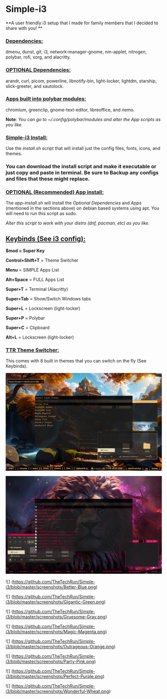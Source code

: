 # Simple-i3
**A user friendly i3 setup that I made for family members that I decided to share with you! **

### <ins>Dependencies<ins>: 
dmenu, dunst, git, i3, network-manager-gnome, nm-applet, nitrogen, polybar, rofi, xorg, and alacritty.

### <ins>**OPTIONAL** Dependencies: <ins>
arandr, curl, picom, powerline, libnotify-bin, light-locker, lightdm, starship, slick-greeter, and xautolock.

### <ins>Apps built into polybar modules:<ins>
chromium, greenclip, gnome-text-editor, libreoffice, and nemo.

**Note**: *You can go to ~/.config/polybar/modules and alter the App scripts as you like.*

### <ins>Simple-i3 Install:<ins>
Use the *install.sh* script that will install just the config files, fonts, icons, and themes. 

### You can download the install script and make it executable or just copy and paste in terminal. Be sure to Backup any configs and files that these might replace.

### <ins>OPTIONAL (Recommended) App install: <ins>
 The *app-install.sh* will install the *Optional Dependencies* and *Apps* (mentioned in the sections above) on debian based systems using apt. You will need to run this script as sudo. 
 
 *Alter this script to work with your distro (dnf, pacman, etc) as you like.*



## <ins>Keybinds (See i3 config):<ins>
**$mod = Super Key**

**Control+Shift+T** = Theme Switcher

**Menu** = SIMPLE Apps List

**Alt+Space** = FULL Apps List

**Super+T** = Terminal (Alacritty)

**Super+Tab** = Show/Switch Windows tabs

**Super+L** = Lockscreen (light-locker)

**Super+P** = Polybar

**Super+C** = Clipboard

**Alt+L** = Lockscreen (light-locker)

### <ins>TTR Theme Switcher<ins>: 
This comes with 8 built in themes that you can switch on the fly (See Keybinds). 

![text](https://github.com/TheTechRun/Simple-i3/blob/master/screenshots/Screenshot%201.png)

![](https://github.com/TheTechRun/Simple-i3/blob/master/screenshots/Screenshot%202.png)

![]
(https://github.com/TheTechRun/Simple-i3/blob/master/screenshots/Better-Blue.png)

![]
(https://github.com/TheTechRun/Simple-i3/blob/master/screenshots/Gigantic-Green.png)

![]
(https://github.com/TheTechRun/Simple-i3/blob/master/screenshots/Gruesome-Gray.png)

![]
(https://github.com/TheTechRun/Simple-i3/blob/master/screenshots/Magic-Magenta.png)

![]
(https://github.com/TheTechRun/Simple-i3/blob/master/screenshots/Outrageous-Orange.png)

![]
(https://github.com/TheTechRun/Simple-i3/blob/master/screenshots/Party-Pink.png)

![]
(https://github.com/TheTechRun/Simple-i3/blob/master/screenshots/Perfect-Purple.png)

![]
(https://github.com/TheTechRun/Simple-i3/blob/master/screenshots/Wonderful-Wheat.png)